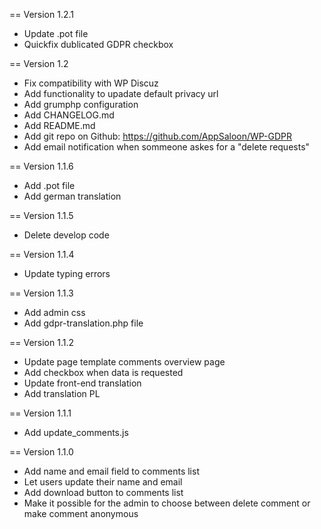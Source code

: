 == Version 1.2.1
* Update .pot file
* Quickfix dublicated GDPR checkbox
    
== Version 1.2
* Fix compatibility with WP Discuz
* Add functionality to upadate default privacy url
* Add grumphp configuration
* Add CHANGELOG.md
* Add README.md
* Add git repo on Github: https://github.com/AppSaloon/WP-GDPR
* Add email notification when sommeone askes for a "delete requests"
    
== Version 1.1.6
* Add .pot file
* Add german translation

== Version 1.1.5
* Delete develop code

== Version 1.1.4
* Update typing errors

== Version 1.1.3
* Add admin css
* Add gdpr-translation.php file

== Version 1.1.2
*  Update page template comments overview page
* Add checkbox when data is requested
* Update front-end translation
* Add translation PL

== Version 1.1.1
* Add update_comments.js

== Version 1.1.0
* Add name and email field to comments list
* Let users update their name and email
* Add download button to comments list
* Make it possible for the admin to choose between delete comment or make comment anonymous